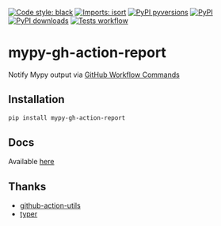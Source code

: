 [![Code style: black](https://img.shields.io/badge/code%20style-black-000000.svg)](https://github.com/psf/black)
[![Imports: isort](https://img.shields.io/badge/%20imports-isort-%231674b1?style=flat&labelColor=ef8336)](https://pycqa.github.io/isort/)
[![PyPI pyversions](https://img.shields.io/pypi/pyversions/mypy-gh-action-report.svg)](https://pypi.python.org/pypi/mypy-gh-action-report/)
[![PyPI](https://img.shields.io/pypi/v/mypy-gh-action-report.svg)](https://pypi.python.org/pypi/mypy-gh-action-report/)
[![PyPI downloads](https://img.shields.io/pypi/dm/mypy-gh-action-report?style=flat-square)](https://pypi.python.org/pypi/mypy-gh-action-report/)
[![Tests workflow](https://github.com/bc291/mypy-gh-action-report/actions/workflows/tests.yml/badge.svg)](https://github.com/bc291/mypy-gh-action-report)

# mypy-gh-action-report

Notify Mypy output via [GitHub Workflow Commands](https://docs.github.com/en/actions/using-workflows/workflow-commands-for-github-actions)

## Installation

```bash
pip install mypy-gh-action-report
```

## Docs

Available [here](https://bc291.github.io/mypy-gh-action-report/)

## Thanks

- [github-action-utils](https://github.com/saadmk11/github-action-utils)
- [typer](https://github.com/tiangolo/typer)
